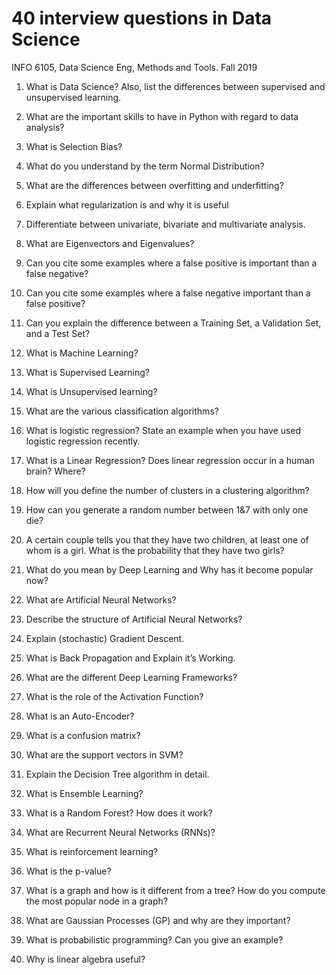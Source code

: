 # 40 interview questions in Data Science

INFO 6105, Data Science Eng, Methods and Tools. Fall 2019

1. What is Data Science? Also, list the differences between supervised and unsupervised learning.

2. What are the important skills to have in Python with regard to data analysis?

3. What is Selection Bias?

4. What do you understand by the term Normal Distribution?

5. What are the differences between overfitting and underfitting?

6. Explain what regularization is and why it is useful

7. Differentiate between univariate, bivariate and multivariate analysis.

8. What are Eigenvectors and Eigenvalues?

9. Can you cite some examples where a false positive is important than a false negative?

10. Can you cite some examples where a false negative important than a false positive?

11. Can you explain the difference between a Training Set, a Validation Set, and a Test Set?

12. What is Machine Learning?

13. What is Supervised Learning?

14. What is Unsupervised learning?

15. What are the various classification algorithms?

16. What is logistic regression? State an example when you have used logistic regression recently.

17. What is a Linear Regression? Does linear regression occur in a human brain? Where?

18. How will you define the number of clusters in a clustering algorithm? 
19. How can you generate a random number between 1&7 with only one die?

20. A certain couple tells you that they have two children, at least one of whom is a girl. What is the probability that they have two girls?

21. What do you mean by Deep Learning and Why has it become popular now? 
22. What are Artificial Neural Networks?

23. Describe the structure of Artificial Neural Networks?

24. Explain (stochastic) Gradient Descent.

25. What is Back Propagation and Explain it’s Working.

26. What are the different Deep Learning Frameworks?

27. What is the role of the Activation Function?

28. What is an Auto-Encoder?

29. What is a confusion matrix?

30. What are the support vectors in SVM?

31. Explain the Decision Tree algorithm in detail. 
32. What is Ensemble Learning?

33. What is a Random Forest? How does it work? 
34. What are Recurrent Neural Networks (RNNs)?

35. What is reinforcement learning?

36. What is the p-value?

37. What is a graph and how is it different from a tree? How do you compute the most popular node in a graph? 
38. What are Gaussian Processes (GP) and why are they important?

39. What is probabilistic programming? Can you give an example? 
40. Why is linear algebra useful?